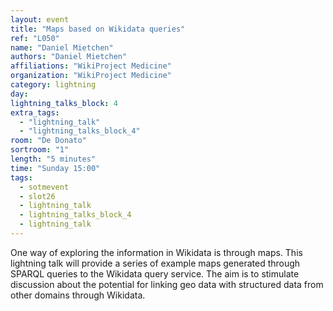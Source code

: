 ```yaml
---
layout: event
title: "Maps based on Wikidata queries"
ref: "L050"
name: "Daniel Mietchen"
authors: "Daniel Mietchen"
affiliations: "WikiProject Medicine"
organization: "WikiProject Medicine"
category: lightning
day: 
lightning_talks_block: 4
extra_tags:
  - "lightning_talk"
  - "lightning_talks_block_4"
room: "De Donato"
sortroom: "1"
length: "5 minutes"
time: "Sunday 15:00"
tags:
  - sotmevent
  - slot26
  - lightning_talk
  - lightning_talks_block_4
  - lightning_talk
---
```

One way of exploring the information in Wikidata is through maps. This lightning talk will provide a series of example maps generated through SPARQL queries to the Wikidata query service. The aim is to stimulate discussion about the potential for linking geo data with structured data from other domains through Wikidata.